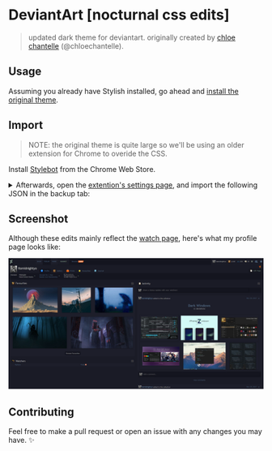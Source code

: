 # DeviantArt [nocturnal css edits]
> updated dark theme for deviantart. originally created by [chloe chantelle] (@chloechantelle).

[chloe chantelle]: http://chloechantelle.com/

## Usage
Assuming you already have Stylish installed, go ahead and [install the original theme].

[install the original theme]: https://userstyles.org/styles/126711/nocturnal-deviantart-theme

## Import
> NOTE: the original theme is quite large so we'll be using an older extension for Chrome to overide the CSS.

Install [Stylebot] from the Chrome Web Store.

[Stylebot]: https://chrome.google.com/webstore/detail/stylebot/oiaejidbmkiecgbjeifoejpgmdaleoha

<details>
<summary>Afterwards, open the <a href="chrome-extension://oiaejidbmkiecgbjeifoejpgmdaleoha/options/index.html" target="_blank">extention's settings page</a>, and import the following JSON in the backup tab:</summary>

[json/import.json](json/import.json)

```json
{
    "deviantart.com": {
        "_enabled": true,
        "_rules": {
            "#browse-sidemenu ul li a": {
                "border-radius": "0px"
            },
            "#browse-sidemenu ul li a:hover": {
                "background": "#0e0f17",
                "color": "#555"
            },
            "#output>.browse-container.newbrowse .browse-left-bar": {
                "background-color": "#14151f"
            },
            ".artist-container .artist-actions .artist-devwatch a, .artist-container-full .artist-actions .artist-devwatch a, .artist-container .artist-actions .artist-view-link a, .artist-container-full .artist-actions .artist-view-link a": {
                "background": "linear-gradient(top, #e5ece3, #d9e4d7)",
                "border": "1px solid #14141b",
                "box-shadow": "inset 0 1px 0 #1d1e2a",
                "color": "#337287",
                "text-shadow": "0 1px 0 #14151f"
            },
            ".artist-container .artist-actions .artist-devwatch a.green, .artist-container-full .artist-actions .artist-devwatch a.green": {
                "background": "linear-gradient(top, #e8fb93, #c2ed6d) ",
                "border-color": "#344616 ",
                "box-shadow": "0 1px 0 #14151f ",
                "color": "#9ea790 ",
                "text-shadow": "0 1px 0 #14151f "
            },
            ".artist-container .artist-divider, .artist-container-full .artist-divider": {
                "border-bottom": "1px solid #1d1e2a",
                "border-top": "1px solid #1d1e2a"
            },
            ".artist-container .artist-info, .artist-container-full .artist-info": {
                "background": "#14151f",
                "border-top": "1px solid #14151f"
            },
            ".artist-container .deviations.torpedo-container, .collection-container .deviations.torpedo-container": {
                "background": "#14141b"
            },
            ".artist-container, .artist-container-full": {
                "background-color": "#1d1e2a",
                "border": "1px solid #1d1e2a",
                "border-bottom": "2px solid #14141b"
            },
            ".browse-result-summary": {
                "color": "#6d6f6f"
            },
            ".collection-container .deviations": {
                "background": "#070708",
                "border-top": "2px solid #2c3635"
            },
            ".collection-container, .collection-container-full": {
                "background": "#1d1e2a",
                "border-bottom": "1px solid #1d1e2a"
            },
            ".collection-container-inner": {
                "background": "#0f0f10",
                "border": "1px solid #2c3635"
            },
            ".collection-info": {
                "background": "#14151f",
                "border": "1px solid #14151f",
                "color": "#636c64"
            },
            ".empty-state .frames span": {
                "background": "transparent",
                "display": "none"
            },
            ".mini-show-more .mini-show-more-link, .show-more-container .show-more-button": {
                "color": "#5d5d5d",
                "text-shadow": "0 1px 0 #1d1e2a"
            },
            ".mlt-seed-border": {
                "background": "#14151f",
                "border": "1px solid #14151f"
            },
            ".plus-new-tab": {
                "background-color": "#14151f "
            },
            "hr.browse-divider": {
                "border-bottom": "1px solid #14151f",
                "border-top": "1px solid #14151f"
            },
            "#overhead .ntfirst, #overhead .ntmid, #overhead .ntlast": {
                "background-color": "#14151f",
                "background-image": "linear-gradient(0deg, #14151f, #14151f)"
            },
            "#overhead .ntlast": {
                "border-left": "1px solid #1d1e2a"
            }
        }
    }
}
```
</details>

## Screenshot
Although these edits mainly reflect the [watch page], here's what my profile page looks like:

![sc](preview/chrome_2018-04-14_22-17-58.png)

[watch page]: https://www.deviantart.com/watch/

## Contributing
Feel free to make a pull request or open an issue with any changes you may have. ✨